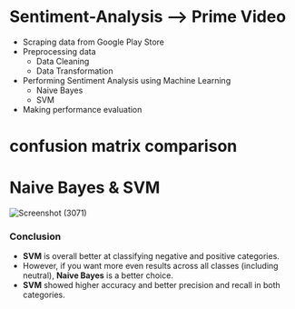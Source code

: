 # Sentiment-Analysis --> Prime Video 

*   Scraping data from Google Play Store 
*   Preprocessing data
    - Data Cleaning
    - Data Transformation
*   Performing Sentiment Analysis using Machine Learning 
    - Naive Bayes 
    - SVM
*   Making performance evaluation

# confusion matrix comparison 
# Naive Bayes & SVM
![Screenshot (3071)](https://github.com/user-attachments/assets/cb78499d-02a6-4dc2-9326-74fa57a0c707)

### Conclusion

*   **SVM** is overall better at classifying negative and positive categories.
*   However, if you want more even results across all classes (including neutral), **Naive Bayes** is a better choice.
*   **SVM** showed higher accuracy and better precision and recall in both categories.

